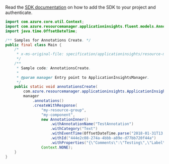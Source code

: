 Read the [SDK documentation](https://github.com/Azure/azure-sdk-for-java/blob/azure-resourcemanager-applicationinsights_1.0.0-beta.3/sdk/applicationinsights/azure-resourcemanager-applicationinsights/README.md) on how to add the SDK to your project and authenticate.

```java
import com.azure.core.util.Context;
import com.azure.resourcemanager.applicationinsights.fluent.models.AnnotationInner;
import java.time.OffsetDateTime;

/** Samples for Annotations Create. */
public final class Main {
    /*
     * x-ms-original-file: specification/applicationinsights/resource-manager/Microsoft.Insights/stable/2015-05-01/examples/AnnotationsCreate.json
     */
    /**
     * Sample code: AnnotationsCreate.
     *
     * @param manager Entry point to ApplicationInsightsManager.
     */
    public static void annotationsCreate(
        com.azure.resourcemanager.applicationinsights.ApplicationInsightsManager manager) {
        manager
            .annotations()
            .createWithResponse(
                "my-resource-group",
                "my-component",
                new AnnotationInner()
                    .withAnnotationName("TestAnnotation")
                    .withCategory("Text")
                    .withEventTime(OffsetDateTime.parse("2018-01-31T13:41:38.657Z"))
                    .withId("444e2c08-274a-4bbb-a89e-d77bb720f44a")
                    .withProperties("{\"Comments\":\"Testing\",\"Label\":\"Success\"}"),
                Context.NONE);
    }
}
```
